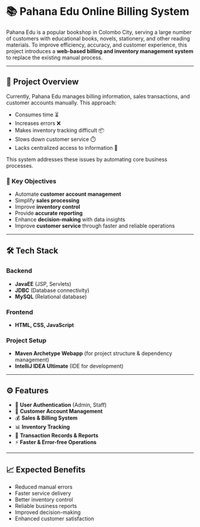 # 📚 Pahana Edu Online Billing System

Pahana Edu is a popular bookshop in Colombo City, serving a large number of customers with educational books, novels, stationery, and other reading materials. To improve efficiency, accuracy, and customer experience, this project introduces a **web-based billing and inventory management system** to replace the existing manual process.

---

## 🚀 Project Overview
Currently, Pahana Edu manages billing information, sales transactions, and customer accounts manually. This approach:
- Consumes time ⏳
- Increases errors ❌
- Makes inventory tracking difficult 📦
- Slows down customer service ⏱️
- Lacks centralized access to information 📂  

This system addresses these issues by automating core business processes.

### 🎯 Key Objectives
- Automate **customer account management**
- Simplify **sales processing**
- Improve **inventory control**
- Provide **accurate reporting**
- Enhance **decision-making** with data insights
- Improve **customer service** through faster and reliable operations

---

## 🛠️ Tech Stack

### Backend
- **JavaEE** (JSP, Servlets)
- **JDBC** (Database connectivity)
- **MySQL** (Relational database)

### Frontend
- **HTML, CSS, JavaScript**

### Project Setup
- **Maven Archetype Webapp** (for project structure & dependency management)
- **IntelliJ IDEA Ultimate** (IDE for development)

---

## ⚙️ Features
- 🔐 **User Authentication** (Admin, Staff)
- 👥 **Customer Account Management**
- 💰 **Sales & Billing System**
- 📊 **Inventory Tracking**
- 📝 **Transaction Records & Reports**
- ⚡ **Faster & Error-free Operations**

---

## 📈 Expected Benefits
- Reduced manual errors
- Faster service delivery
- Better inventory control
- Reliable business reports
- Improved decision-making
- Enhanced customer satisfaction

